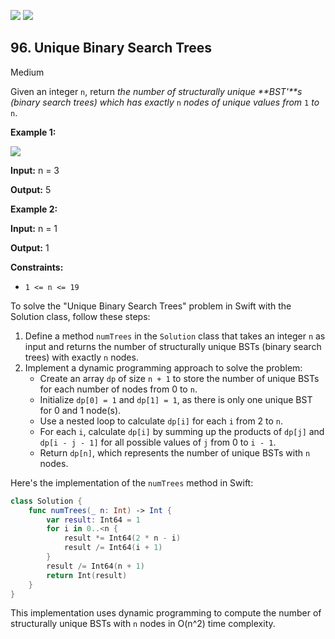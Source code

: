 [![](https://img.shields.io/github/stars/LeetCode-in-Swift/LeetCode-in-Swift?label=Stars&style=flat-square)](https://github.com/LeetCode-in-Swift/LeetCode-in-Swift)
[![](https://img.shields.io/github/forks/LeetCode-in-Swift/LeetCode-in-Swift?label=Fork%20me%20on%20GitHub%20&style=flat-square)](https://github.com/LeetCode-in-Swift/LeetCode-in-Swift/fork)

## 96\. Unique Binary Search Trees

Medium

Given an integer `n`, return _the number of structurally unique **BST'**s (binary search trees) which has exactly_ `n` _nodes of unique values from_ `1` _to_ `n`.

**Example 1:**

![](https://assets.leetcode.com/uploads/2021/01/18/uniquebstn3.jpg)

**Input:** n = 3

**Output:** 5 

**Example 2:**

**Input:** n = 1

**Output:** 1 

**Constraints:**

*   `1 <= n <= 19`

To solve the "Unique Binary Search Trees" problem in Swift with the Solution class, follow these steps:

1. Define a method `numTrees` in the `Solution` class that takes an integer `n` as input and returns the number of structurally unique BSTs (binary search trees) with exactly `n` nodes.
2. Implement a dynamic programming approach to solve the problem:
   - Create an array `dp` of size `n + 1` to store the number of unique BSTs for each number of nodes from 0 to `n`.
   - Initialize `dp[0] = 1` and `dp[1] = 1`, as there is only one unique BST for 0 and 1 node(s).
   - Use a nested loop to calculate `dp[i]` for each `i` from 2 to `n`.
   - For each `i`, calculate `dp[i]` by summing up the products of `dp[j]` and `dp[i - j - 1]` for all possible values of `j` from 0 to `i - 1`.
   - Return `dp[n]`, which represents the number of unique BSTs with `n` nodes.

Here's the implementation of the `numTrees` method in Swift:

```swift
class Solution {
    func numTrees(_ n: Int) -> Int {
        var result: Int64 = 1
        for i in 0..<n {
            result *= Int64(2 * n - i)
            result /= Int64(i + 1)
        }
        result /= Int64(n + 1)
        return Int(result)
    }
}
```

This implementation uses dynamic programming to compute the number of structurally unique BSTs with `n` nodes in O(n^2) time complexity.